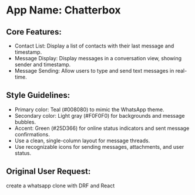 # **App Name**: Chatterbox

## Core Features:

- Contact List: Display a list of contacts with their last message and timestamp.
- Message Display: Display messages in a conversation view, showing sender and timestamp.
- Message Sending: Allow users to type and send text messages in real-time.

## Style Guidelines:

- Primary color: Teal (#008080) to mimic the WhatsApp theme.
- Secondary color: Light gray (#F0F0F0) for backgrounds and message bubbles.
- Accent: Green (#25D366) for online status indicators and sent message confirmations.
- Use a clean, single-column layout for message threads.
- Use recognizable icons for sending messages, attachments, and user status.

## Original User Request:
create a whatsapp clone with DRF and React
  